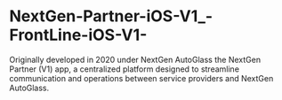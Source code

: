 # NextGen-Partner-iOS-V1_-FrontLine-iOS-V1-
Originally developed in 2020 under NextGen AutoGlass the NextGen Partner (V1) app, a centralized platform designed to streamline communication and operations between service providers and NextGen AutoGlass.
